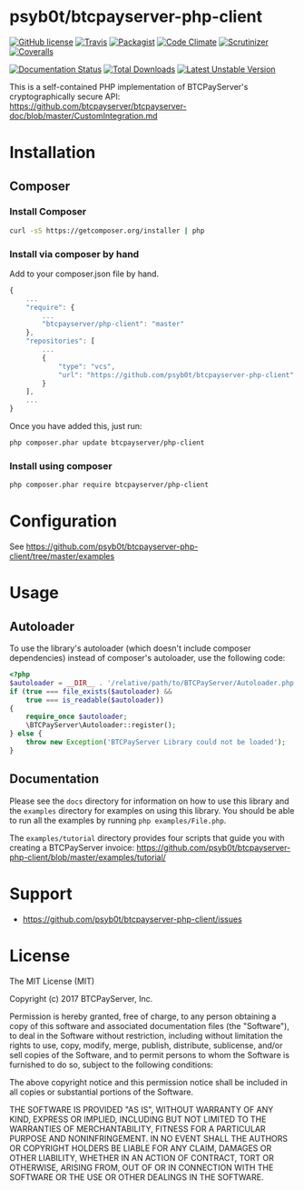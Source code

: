 psyb0t/btcpayserver-php-client
=================

[![GitHub license](https://img.shields.io/badge/license-MIT-blue.svg?style=flat-square)](https://raw.githubusercontent.com/psyb0t/btcpayserver-php-client/master/LICENSE.md)
[![Travis](https://img.shields.io/travis/psyb0t/btcpayserver-php-client.svg?style=flat-square)](https://travis-ci.org/psyb0t/btcpayserver-php-client)
[![Packagist](https://img.shields.io/packagist/v/btcpayserver/php-client.svg?style=flat-square)](https://packagist.org/packages/btcpayserver/php-client)
[![Code Climate](https://img.shields.io/codeclimate/github/psyb0t/btcpayserver-php-client.svg?style=flat-square)](https://codeclimate.com/github/psyb0t/btcpayserver-php-client)
[![Scrutinizer](https://img.shields.io/scrutinizer/g/psyb0t/btcpayserver-php-client.svg?style=flat-square)](https://scrutinizer-ci.com/g/psyb0t/btcpayserver-php-client/)
[![Coveralls](https://img.shields.io/coveralls/psyb0t/btcpayserver-php-client.svg?style=flat-square)](https://coveralls.io/r/psyb0t/btcpayserver-php-client)

[![Documentation Status](https://readthedocs.org/projects/php-bitpay-client/badge/?version=latest)](https://readthedocs.org/projects/php-bitpay-client/?badge=latest)
[![Total Downloads](https://poser.pugx.org/btcpayserver/php-client/downloads.svg)](https://packagist.org/packages/btcpayserver/php-client)
[![Latest Unstable Version](https://poser.pugx.org/btcpayserver/php-client/v/unstable.svg)](https://packagist.org/packages/btcpayserver/php-client)

This is a self-contained PHP implementation of BTCPayServer's cryptographically secure API: https://github.com/btcpayserver/btcpayserver-doc/blob/master/CustomIntegration.md

# Installation

## Composer

### Install Composer

```bash
curl -sS https://getcomposer.org/installer | php
```

### Install via composer by hand

Add to your composer.json file by hand.

```javascript
{
    ...
    "require": {
        ...
        "btcpayserver/php-client": "master"
    },
    "repositories": [
        ...
        {
            "type": "vcs",
            "url": "https://github.com/psyb0t/btcpayserver-php-client"
        }
    ],
    ...
}
```

Once you have added this, just run:

```bash
php composer.phar update btcpayserver/php-client
```

### Install using composer

```bash
php composer.phar require btcpayserver/php-client
```

# Configuration

See https://github.com/psyb0t/btcpayserver-php-client/tree/master/examples

# Usage

## Autoloader

To use the library's autoloader (which doesn't include composer dependencies)
instead of composer's autoloader, use the following code:

```php
<?php
$autoloader = __DIR__ . '/relative/path/to/BTCPayServer/Autoloader.php';
if (true === file_exists($autoloader) &&
    true === is_readable($autoloader))
{
    require_once $autoloader;
    \BTCPayServer\Autoloader::register();
} else {
    throw new Exception('BTCPayServer Library could not be loaded');
}
```

## Documentation

Please see the ``docs`` directory for information on how to use this library
and the ``examples`` directory for examples on using this library. You should
be able to run all the examples by running ``php examples/File.php``.

The ``examples/tutorial`` directory provides four scripts that guide you with creating a BTCPayServer invoice:
https://github.com/psyb0t/btcpayserver-php-client/blob/master/examples/tutorial/

# Support

* https://github.com/psyb0t/btcpayserver-php-client/issues

# License

The MIT License (MIT)

Copyright (c) 2017 BTCPayServer, Inc.

Permission is hereby granted, free of charge, to any person obtaining a copy
of this software and associated documentation files (the "Software"), to deal
in the Software without restriction, including without limitation the rights
to use, copy, modify, merge, publish, distribute, sublicense, and/or sell
copies of the Software, and to permit persons to whom the Software is
furnished to do so, subject to the following conditions:

The above copyright notice and this permission notice shall be included in all
copies or substantial portions of the Software.

THE SOFTWARE IS PROVIDED "AS IS", WITHOUT WARRANTY OF ANY KIND, EXPRESS OR
IMPLIED, INCLUDING BUT NOT LIMITED TO THE WARRANTIES OF MERCHANTABILITY,
FITNESS FOR A PARTICULAR PURPOSE AND NONINFRINGEMENT. IN NO EVENT SHALL THE
AUTHORS OR COPYRIGHT HOLDERS BE LIABLE FOR ANY CLAIM, DAMAGES OR OTHER
LIABILITY, WHETHER IN AN ACTION OF CONTRACT, TORT OR OTHERWISE, ARISING FROM,
OUT OF OR IN CONNECTION WITH THE SOFTWARE OR THE USE OR OTHER DEALINGS IN THE
SOFTWARE.
